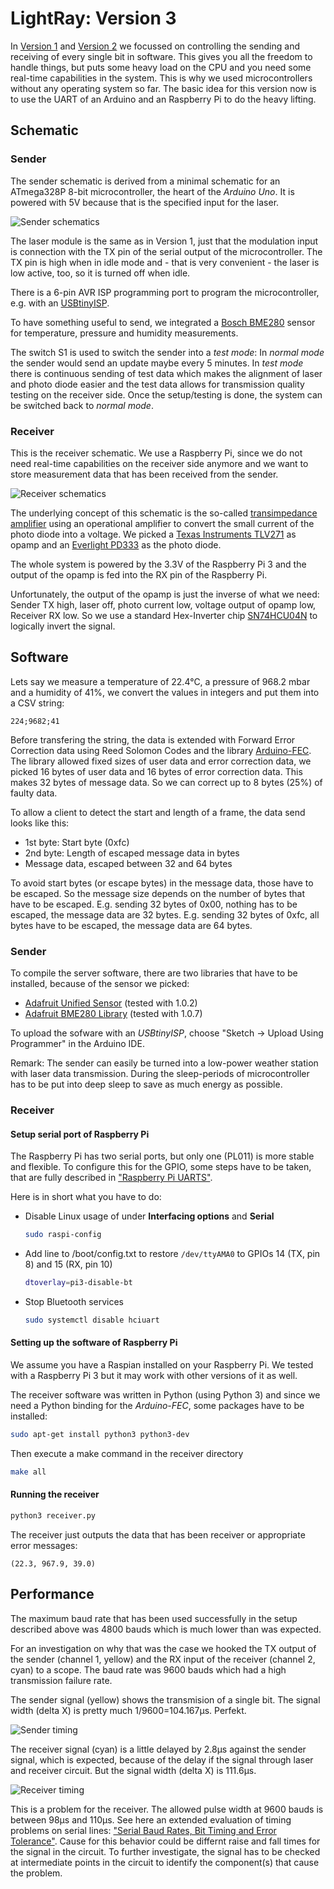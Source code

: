 # LightRay: Version 3

In [Version 1](../Version1/README.md) and [Version 2](../Version2/README.md) we focussed on controlling the sending and receiving of every single bit in software. This gives you all the freedom to handle things, but puts some heavy load on the CPU and you need some real-time capabilities in the system. This is why we used microcontrollers without any operating system so far. The basic idea for this version now is to use the UART of an Arduino and an Raspberry Pi to do the heavy lifting.

## Schematic

### Sender

The sender schematic is derived from a minimal schematic for an ATmega328P 8-bit microcontroller, the heart of the *Arduino Uno*. It is powered with 5V because that is the specified input for the laser.

![Sender schematics](schematic_sender.png)

The laser module is the same as in Version 1, just that the modulation input is connection with the TX pin of the serial output of the microcontroller. The TX pin is high when in idle mode and - that is very convenient - the laser is low active, too, so it is turned off when idle.

There is a 6-pin AVR ISP programming port to program the microcontroller, e.g. with an [USBtinyISP](https://learn.adafruit.com/usbtinyisp/overview).

To have something useful to send, we integrated a [Bosch BME280](https://www.adafruit.com/product/2652) sensor for temperature, pressure and humidity measurements.

The switch S1 is used to switch the sender into a *test mode*: In *normal mode* the sender would send an update maybe every 5 minutes. In *test mode* there is continuous sending of test data which makes the alignment of laser and photo diode easier and the test data allows for transmission quality testing on the receiver side. Once the setup/testing is done, the system can be switched back to *normal mode*.

### Receiver

This is the receiver schematic. We use a Raspberry Pi, since we do not need real-time capabilities on the receiver side anymore and we want to store measurement data that has been received from the sender.

![Receiver schematics](schematic_receiver.png)

The underlying concept of this schematic is the so-called [transimpedance amplifier](https://en.wikipedia.org/wiki/Transimpedance_amplifier) using an operational amplifier to convert the small current of the photo diode into a voltage. We picked a [Texas Instruments TLV271](http://www.ti.com/lit/ds/symlink/tlv274.pdf) as opamp and an [Everlight PD333](http://www.everlight.com/file/ProductFile/PD333-3C-H0-L2.pdf) as the photo diode.

The whole system is powered by the 3.3V of the Raspberry Pi 3 and the output of the opamp is fed into the RX pin of the Raspberry Pi.

Unfortunately, the output of the opamp is just the inverse of what we need: Sender TX high, laser off, photo current low, voltage output of opamp low, Receiver RX low. So we use a standard Hex-Inverter chip [SN74HCU04N](http://www.ti.com/lit/ds/symlink/sn74hcu04.pdf) to logically invert the signal.

## Software

Lets say we measure a temperature of 22.4°C, a pressure of 968.2 mbar and a humidity of 41%, we convert the values in integers and put them into a CSV string:

```
224;9682;41
```

Before transfering the string, the data is extended with Forward Error Correction data using Reed Solomon Codes and the library [Arduino-FEC](https://github.com/simonyipeter/Arduino-FEC). The library allowed fixed sizes of user data and error correction data, we picked 16 bytes of user data and 16 bytes of error correction data. This makes 32 bytes of message data. So we can correct up to 8 bytes (25%) of faulty data.

To allow a client to detect the start and length of a frame, the data send looks like this:

* 1st byte: Start byte (0xfc)
* 2nd byte: Length of escaped message data in bytes
* Message data, escaped between 32 and 64 bytes

To avoid start bytes (or escape bytes) in the message data, those have to be escaped. So the message size depends on the number of bytes that have to be escaped. E.g. sending 32 bytes of 0x00, nothing has to be escaped, the message data are 32 bytes. E.g. sending 32 bytes of 0xfc, all bytes have to be escaped, the message data are 64 bytes.

### Sender

To compile the server software, there are two libraries that have to be installed, because of the sensor we picked:

* [Adafruit Unified Sensor](https://github.com/adafruit/Adafruit_Sensor) (tested with 1.0.2)
* [Adafruit BME280 Library](https://github.com/adafruit/Adafruit_BME280_Library) (tested with 1.0.7)

To upload the sofware with an *USBtinyISP*, choose "Sketch -> Upload Using Programmer" in the Arduino IDE.

Remark: The sender can easily be turned into a low-power weather station with laser data transmission. During the sleep-periods of microcontroller has to be put into deep sleep to save as much energy as possible.

### Receiver

#### Setup serial port of Raspberry Pi

The Raspberry Pi has two serial ports, but only one (PL011) is more stable and flexible. To configure this for the GPIO, some steps have to be taken, that are fully described in ["Raspberry Pi UARTS"](https://www.raspberrypi.org/documentation/configuration/uart.md).

Here is in short what you have to do:

* Disable Linux usage of under **Interfacing options** and **Serial**

  ```bash
  sudo raspi-config
  ```

* Add line to /boot/config.txt to restore ```/dev/ttyAMA0``` to GPIOs 14 (TX, pin 8) and 15 (RX, pin 10)

  ```bash
  dtoverlay=pi3-disable-bt
  ```

* Stop Bluetooth services

  ```bash
  sudo systemctl disable hciuart
  ```

#### Setting up the software of Raspberry Pi

We assume you have a Raspian installed on your Raspberry Pi. We tested with a Raspberry Pi 3 but it may work with other versions of it as well.

The receiver software was written in Python (using Python 3) and since we need a Python binding for the *Arduino-FEC*, some packages have to be installed:

```bash
sudo apt-get install python3 python3-dev
```

Then execute a make command in the receiver directory

```bash
make all
```

#### Running the receiver

```bash
python3 receiver.py
```

The receiver just outputs the data that has been receiver or appropriate error messages:

```
(22.3, 967.9, 39.0)
```

## Performance

The maximum baud rate that has been used successfully in the setup described above was 4800 bauds which is much lower than was expected.

For an investigation on why that was the case we hooked the TX output of the sender (channel 1, yellow) and the RX input of the receiver (channel 2, cyan) to a scope. The baud rate was 9600 bauds which had a high transmission failure rate.

The sender signal (yellow) shows the transmision of a single bit. The signal width (delta X) is pretty much 1/9600=104.167µs. Perfekt.

![Sender timing](sender_timing.png)

The receiver signal (cyan) is a little delayed by 2.8µs against the sender signal, which is expected, because of the delay if the signal through laser and receiver circuit. But the signal width (delta X) is 111.6µs.

![Receiver timing](receiver_timing.png)

This is a problem for the receiver. The allowed pulse width at 9600 bauds is between 98µs and 110µs. See here an extended evaluation of timing problems on serial lines: ["Serial Baud Rates, Bit Timing and Error Tolerance"](http://www.picaxe.com/docs/baudratetolerance.pdf). Cause for this behavior could be differnt raise and fall times for the signal in the circuit. To further investigate, the signal has to be checked at intermediate points in the circuit to identify the component(s) that cause the problem.
